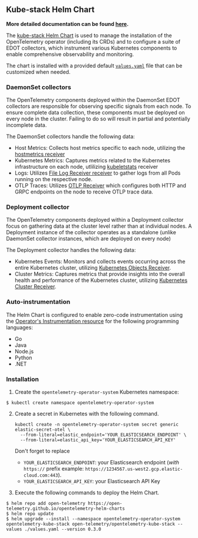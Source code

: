 ## Kube-stack Helm Chart

**More detailed documentation can be found [here](https://github.com/elastic/opentelemetry/blob/main/docs/kubernetes/operator/README.md).**

The [kube-stack Helm Chart](https://github.com/open-telemetry/opentelemetry-helm-charts/tree/main/charts/opentelemetry-kube-stack#readme) is used to manage the installation of the OpenTelemetry operator (including its CRDs) and to configure a suite of EDOT collectors, which instrument various Kubernetes components to enable comprehensive observability and monitoring.

The chart is installed with a provided default [`values.yaml`](./values.yaml) file that can be customized when needed.

### DaemonSet collectors

The OpenTelemetry components deployed within the DaemonSet EDOT collectors are responsible for observing specific signals from each node. To ensure complete data collection, these components must be deployed on every node in the cluster. Failing to do so will result in partial and potentially incomplete data.

The DaemonSet collectors handle the following data:

- Host Metrics: Collects host metrics specific to each node, utilizing the [hostmetrics receiver](https://github.com/open-telemetry/opentelemetry-collector-contrib/blob/main/receiver/hostmetricsreceiver/README.md)
- Kubernetes Metrics: Captures metrics related to the Kubernetes infrastructure on each node, utlilizing [kubeletstats](https://github.com/open-telemetry/opentelemetry-collector-contrib/blob/main/receiver/kubeletstatsreceiver/README.md) receiver
- Logs: Utilizes [File Log Receiver receiver](https://github.com/open-telemetry/opentelemetry-collector-contrib/tree/main/receiver/filelogreceiver#readme) to gather logs from all Pods running on the respective node.
- OTLP Traces: Utilizes [OTLP Receiver]( https://github.com/open-telemetry/opentelemetry-collector/blob/main/receiver/otlpreceiver#readme) which configures both HTTP and GRPC endpoints on the node to receive OTLP trace data.

### Deployment collector

The OpenTelemetry components deployed within a Deployment collector focus on gathering data at the cluster level rather than at individual nodes.  A Deployment instance of the collector operates as a standalone (unlike DaemonSet collector instances, which are deployed on every node)

The Deployment collector handles the following data:

- Kubernetes Events: Monitors and collects events occurring across the entire Kubernetes cluster, utilizing [Kubernetes Objects Receiver](https://github.com/open-telemetry/opentelemetry-collector-contrib/tree/main/receiver/k8sobjectsreceiver#readme).
- Cluster Metrics: Captures metrics that provide insights into the overall health and performance of the Kubernetes cluster, utilizing [Kubernetes Cluster Receiver](https://github.com/open-telemetry/opentelemetry-collector-contrib/tree/main/receiver/k8sclusterreceiver#readme).

### Auto-instrumentation

The Helm Chart is configured to enable zero-code instrumentation using the [Operator's Instrumentation resource](https://github.com/open-telemetry/opentelemetry-operator/?tab=readme-ov-file#opentelemetry-auto-instrumentation-injection) for the following programming languages:

- Go
- Java
- Node.js
- Python
- .NET


### Installation

1. Create the `opentelemetry-operator-system` Kubernetes namespace:
```
$ kubectl create namespace opentelemetry-operator-system
```

2. Create a secret in Kubernetes with the following command.
   ```
   kubectl create -n opentelemetry-operator-system secret generic elastic-secret-otel \
     --from-literal=elastic_endpoint='YOUR_ELASTICSEARCH_ENDPOINT' \
     --from-literal=elastic_api_key='YOUR_ELASTICSEARCH_API_KEY'
   ```
   Don't forget to replace
   - `YOUR_ELASTICSEARCH_ENDPOINT`: your Elasticsearch endpoint (*with* `https://` prefix example: `https://1234567.us-west2.gcp.elastic-cloud.com:443`).
   - `YOUR_ELASTICSEARCH_API_KEY`: your Elasticsearch API Key

3. Execute the following commands to deploy the Helm Chart.

```
$ helm repo add open-telemetry https://open-telemetry.github.io/opentelemetry-helm-charts
$ helm repo update
$ helm upgrade --install --namespace opentelemetry-operator-system opentelemetry-kube-stack open-telemetry/opentelemetry-kube-stack --values ./values.yaml --version 0.3.0
```
